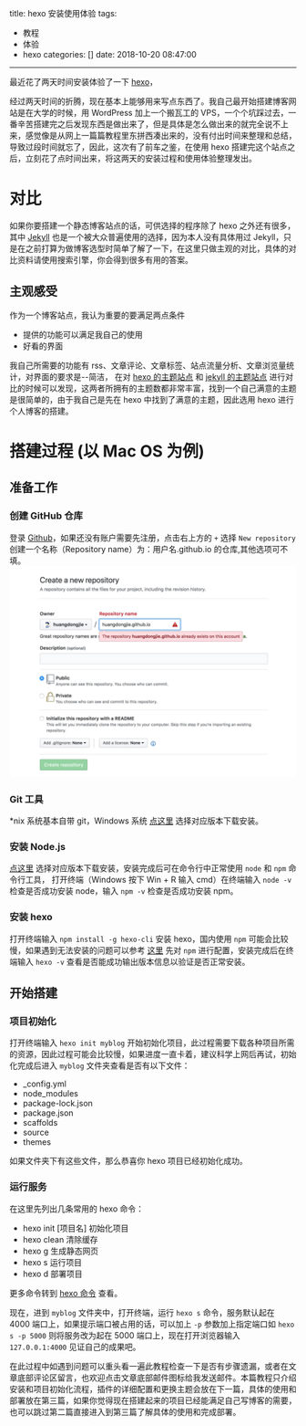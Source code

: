title: hexo 安装使用体验
tags:
  - 教程
  - 体验
  - hexo
categories: []
date: 2018-10-20 08:47:00
---
最近花了两天时间安装体验了一下 [hexo](https://hexo.io/)，

<!-- more -->

经过两天时间的折腾，现在基本上能够用来写点东西了。我自己最开始搭建博客网站是在大学的时候，用 WordPress 加上一个搬瓦工的 VPS，一个个坑踩过去，一番辛苦搭建完之后发现东西是做出来了，但是具体是怎么做出来的就完全说不上来，感觉像是从网上一篇篇教程里东拼西凑出来的，没有付出时间来整理和总结，导致过段时间就忘了，因此，这次有了前车之鉴，在使用 hexo 搭建完这个站点之后，立刻花了点时间出来，将这两天的安装过程和使用体验整理发出。


# 对比

如果你要搭建一个静态博客站点的话，可供选择的程序除了 hexo 之外还有很多，其中 [Jekyll](http://jekyllcn.com/) 也是一个被大众普遍使用的选择，因为本人没有具体用过 Jekyll，只是在之前打算为做博客选型时简单了解了一下，在这里只做主观的对比，具体的对比资料请使用搜索引擎，你会得到很多有用的答案。

## 主观感受

作为一个博客站点，我认为重要的要满足两点条件
- 提供的功能可以满足我自己的使用
- 好看的界面

我自己所需要的功能有 rss、文章评论、文章标签、站点流量分析、文章浏览量统计，对界面的要求是--简洁，
在对 [hexo 的主题站点](https://hexo.io/themes/index.html) 和 [jekyll 的主题站点](http://jekyllthemes.org/) 进行对比的时候可以发现，这两者所拥有的主题数都非常丰富，找到一个自己满意的主题是很简单的，由于我自己是先在 hexo 中找到了满意的主题，因此选用 hexo 进行个人博客的搭建。

# 搭建过程 (以 Mac OS 为例)

## 准备工作

### 创建 GitHub 仓库

登录 [Github](https://github.com/)，如果还没有账户需要先注册，点击右上方的 `+` 选择 `New repository` 创建一个名称（Repository name）为：用户名.github.io 的仓库,其他选项可不填。 ![新建仓库](/image/90C739FC-68C4-483E-A58F-9A2DE06EA82D.png)

### Git 工具

*nix 系统基本自带 git，Windows 系统 [点这里](https://git-scm.com/download/win) 选择对应版本下载安装。

### 安装 Node.js 

 [点这里](https://nodejs.org/zh-cn/download/) 选择对应版本下载安装，安装完成后可在命令行中正常使用 `node` 和 `npm` 命令行工具，
 打开终端（Windows 按下 Win + R 输入 cmd）在终端输入 `node -v` 检查是否成功安装 node，输入 `npm -v` 检查是否成功安装 npm。


### 安装 hexo

打开终端输入 `npm install -g hexo-cli` 安装 hexo，国内使用 `npm` 可能会比较慢，如果遇到无法安装的问题可以参考 [这里](https://segmentfault.com/a/1190000002576600) 先对 `npm` 进行配置，安装完成后在终端输入 `hexo -v` 查看是否能成功输出版本信息以验证是否正常安装。

## 开始搭建

### 项目初始化

打开终端输入 `hexo init myblog` 开始初始化项目，此过程需要下载各种项目所需的资源，因此过程可能会比较慢，如果进度一直卡着，建议科学上网后再试，初始化完成后进入 `myblog` 文件夹查看是否有以下文件：

- _config.yml
- node_modules
- package-lock.json
- package.json
- scaffolds
- source
- themes

如果文件夹下有这些文件，那么恭喜你 hexo 项目已经初始化成功。

### 运行服务

在这里先列出几条常用的 hexo 命令：

- hexo init [项目名] 初始化项目
- hexo clean 清除缓存
- hexo g 生成静态网页
- hexo s 运行项目
- hexo d 部署项目

更多命令转到 [hexo 命令](https://hexo.io/zh-cn/docs/commands) 查看。

现在，进到 `myblog` 文件夹中，打开终端，运行 `hexo s` 命令，服务默认起在 4000 端口上，如果提示端口被占用的话，可以加上 `-p` 参数加上指定端口如 `hexo s -p 5000` 则将服务改为起在 5000 端口上，现在打开浏览器输入 `127.0.0.1:4000` 见证自己的成果吧。

在此过程中如遇到问题可以重头看一遍此教程检查一下是否有步骤遗漏，或者在文章底部评论区留言，也欢迎点击文章底部邮件图标给我发送邮件。本篇教程只介绍安装和项目初始化流程，插件的详细配置和更换主题会放在下一篇，具体的使用和部署放在第三篇，如果你觉得现在搭建起来的项目已经能满足自己写博客的需要，也可以跳过第二篇直接进入到第三篇了解具体的使用和完成部署。